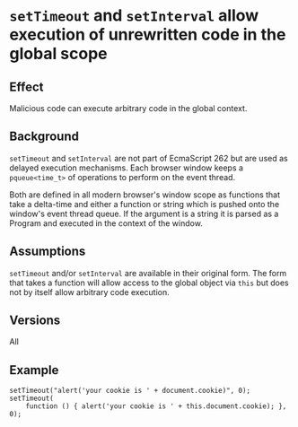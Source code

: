 # `setTimeout` and `setInterval` allow execution of unrewritten code in the global scope #

## Effect ##
Malicious code can execute arbitrary code in the global context.


## Background ##
`setTimeout` and `setInterval` are not part of EcmaScript 262 but are used as delayed execution mechanisms.  Each browser window keeps a `pqueue<time_t>` of operations to perform on the event thread.

Both are defined in all modern browser's window scope as functions that take a delta-time and either a function or string which is pushed onto the window's event thread queue.  If the argument is a string it is parsed as a Program and executed in the context of the window.



## Assumptions ##
`setTimeout` and/or `setInterval` are available in their original form.  The form that takes a function will allow access to the global object via `this` but does not by itself allow arbitrary code execution.


## Versions ##
All


## Example ##
```
setTimeout("alert('your cookie is ' + document.cookie)", 0);
setTimeout(
    function () { alert('your cookie is ' + this.document.cookie); }, 0);
```